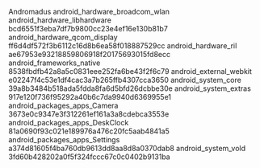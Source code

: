 Andromadus
android_hardware_broadcom_wlan
android_hardware_libhardware bcd6551f3eba7df7b9800cc23e4ef16e130b81b7
android_hardware_qcom_display ff6d4df572f3b6112c16d8b6ea58f018887529cc
android_hardware_ril ae67953e93218859806918f20175693015fd8ecc
android_frameworks_native 8538fbdfb42a8a5c0831eee252fa6be43f2f6c79
android_external_webkit e02247f4c53e1df4cac3a7b265ffb4307cca3650
android_system_core 39a8b3484b518ada5fdda8fa6d5bfd26dcbbe30e
android_system_extras 917e120f736f95292a40b6c7da9940d6369955e1
android_packages_apps_Camera 3673e0c9347e3f312261ef161a3a8cdebca3553e
android_packages_apps_DeskClock 81a0690f93c021e189976a476c20fc5aab4841a5
android_packages_apps_Settings a374d81605f4ba760db9613dd8aa8d8a0370dab8
android_system_vold 3fd60b428202a0f5f324fccc67c0c0402b9131ba
